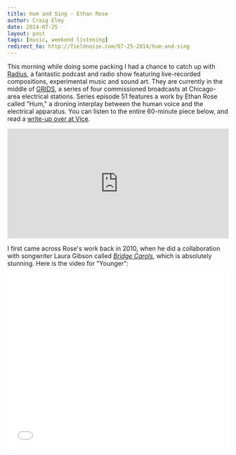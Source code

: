 ```yaml
---  
title: Hum and Sing - Ethan Rose
author: Craig Eley 
date: 2014-07-25
layout: post
tags: [music, weekend listening]
redirect_to: http://fieldnoise.com/07-25-2014/hum-and-sing
---
```


This morning while doing some packing I had a chance to catch up with [Radius](http://theradius.us/), a fantastic podcast and radio show featuring live-recorded compositions, experimental music and sound art. They are currently in the middle of [GRIDS](http://theradius.us/grids), a series of four commissioned broadcasts at Chicago-area electrical stations. Series episode 51 features a work by Ethan Rose called "Hum," a droning interplay between the human voice and the electrical apparatus. You can listen to the entire 60-minute piece below, and read a [write-up over at Vice](http://motherboard.vice.com/read/ethan-roses-hum-a-human-choir-sings-the-songs-of-americas-power-grid).

<iframe width="100%" height="250" scrolling="no" frameborder="no" src="https://w.soundcloud.com/player/?url=https%3A//api.soundcloud.com/tracks/151452427&amp;auto_play=false&amp;hide_related=false&amp;show_comments=true&amp;show_user=true&amp;show_reposts=false&amp;visual=true"></iframe>

I first came across Rose's work back in 2010, when he did a collaboration with songwriter Laura Gibson called [*Bridge Carols*](http://www.bridgecarols.com/), which is absolutely stunning. Here is the video for "Younger":

<iframe src="//player.vimeo.com/video/7289284" width="100%" height="400" frameborder="0" webkitallowfullscreen mozallowfullscreen allowfullscreen></iframe>
